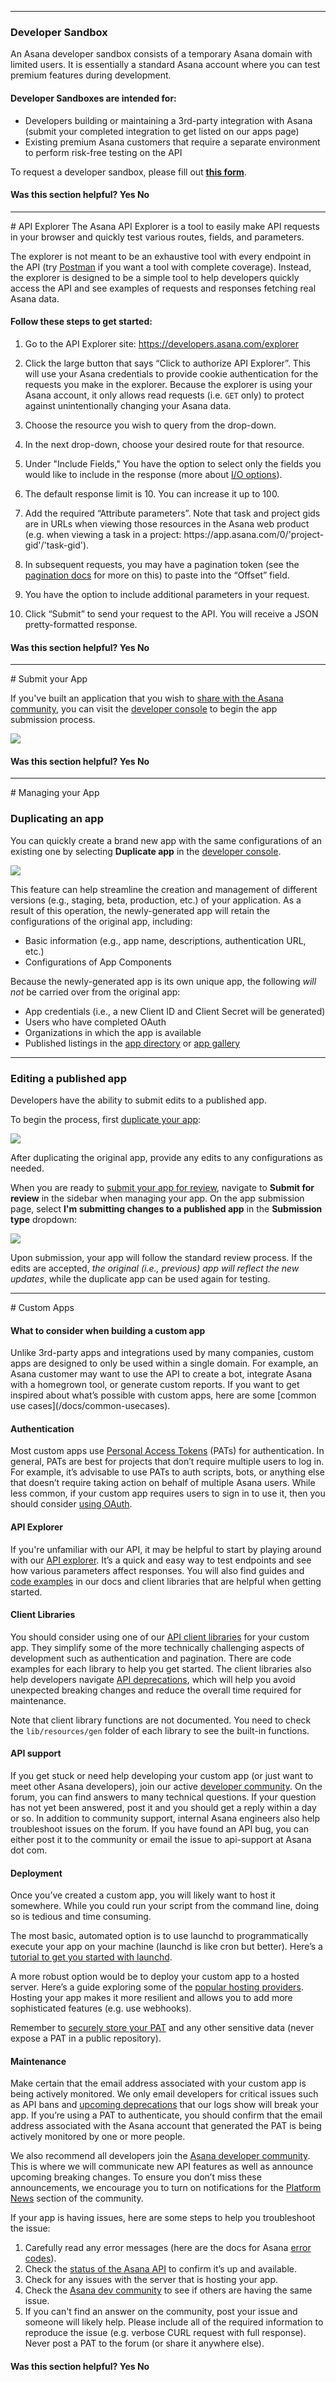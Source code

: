 <hr class="full-line">
<section class="full-section">
<section>

# Developer Sandbox

<span class="description">
An Asana developer sandbox consists of a temporary Asana domain with limited users. It is essentially a standard Asana account where you can test premium features during development.
</span>

#### Developer Sandboxes are intended for:
* Developers building or maintaining a 3rd-party integration with Asana (submit your completed integration to get listed on our apps page)
* Existing premium Asana customers that require a separate environment to perform risk-free testing on the API 

To request a developer sandbox, please fill out **[this form](https://form-beta.asana.com?hash=b9bca5d2a3ff59b9a7f82d29086e2d9bcd0df6fd306aa81bd96a63405d5948db&id=1113032351814260)**.

<div>
  <div class="docs-developer-satisfaction-content">
      <h4>Was this section helpful? <a class="positiveFeedback-DevSatisfaction" style="cursor:pointer;">Yes </a><a class="negativeFeedback-DevSatisfaction" style="cursor:pointer;">No</a></h4>
  </div>
</div>
</select>



<hr>
<section>
# API Explorer

<span class="description">
The Asana API Explorer is a tool to easily make API requests in your browser and quickly test various routes, fields, and parameters. 

The explorer is not meant to be an exhaustive tool with every endpoint in the API (try [Postman](/docs/using-postman) if you want a tool with complete coverage). Instead, the explorer is designed to be a simple tool to help developers quickly access the API and see examples of requests and responses fetching real Asana data.  
</span>

#### Follow these steps to get started:

1. Go to the API Explorer site: <a href="https://developers.asana.com/explorer" target="_blank">https://developers.asana.com/explorer</a>

2. Click the large button that says “Click to authorize API Explorer”. This will use your Asana credentials to provide cookie authentication for the requests you make in the explorer. Because the explorer is using your Asana account, it only allows read requests (i.e. `GET` only) to protect against unintentionally changing your Asana data.

3. Choose the resource you wish to query from the drop-down. 

4. In the next drop-down, choose your desired route for that resource. 

5. Under "Include Fields," You have the option to select only the fields you would like to include in the response (more about [I/O options](/docs/input-output-options)). 

6. The default response limit is 10. You can increase it up to 100.

7. Add the required “Attribute parameters”. Note that task and project gids are in URLs when viewing those resources in the Asana web product (e.g. when viewing a task in a project: https<nolink>://app.asana.com/0/'project-gid'/'task-gid'). 

8. In subsequent requests, you may have a pagination token (see the [pagination docs](/docs/pagination) for more on this) to paste into the “Offset” field.

9. You have the option to include additional parameters in your request.

10. Click “Submit” to send your request to the API. You will receive a JSON pretty-formatted response.   


<div>
  <div class="docs-developer-satisfaction-content">
      <h4>Was this section helpful? <a class="positiveFeedback-DevSatisfaction" style="cursor:pointer;">Yes </a><a class="negativeFeedback-DevSatisfaction" style="cursor:pointer;">No</a></h4>
  </div>
</div>
</section>


<hr>
<section>
# Submit your App

If you've built an application that you wish to [share with the Asana community](https://asana.com/apps), you can visit the
[developer console](https://app.asana.com/0/my-apps) to begin the app submission process.

<img src="../images/submit-my-test-app.png" />


<div>
  <div class="docs-developer-satisfaction-content">
      <h4>Was this section helpful? <a class="positiveFeedback-DevSatisfaction" style="cursor:pointer;">Yes </a><a class="negativeFeedback-DevSatisfaction" style="cursor:pointer;">No</a></h4>
  </div>
</div>
</section>

<hr>
<section>
# Managing your App

### Duplicating an app

You can quickly create a brand new app with the same configurations of an existing one by selecting **Duplicate app**
in the [developer console](https://app.asana.com/0/my-apps).

<img src="../images/duplicate-app.png" />

This feature can help streamline the creation and management of different versions (e.g., staging, beta, production, etc.)
of your application. As a result of this operation, the newly-generated app will retain the configurations of the original app,
including:

* Basic information (e.g., app name, descriptions, authentication URL, etc.)
* Configurations of App Components

Because the newly-generated app is its own unique app, the following _will not_ be carried over from the original app:

* App credentials (i.e., a new Client ID and Client Secret will be generated)
* Users who have completed OAuth
* Organizations in which the app is available
* Published listings in the [app directory](https://asana.com/apps) or [app gallery](/docs/installing-an-app)

<hr>

### Editing a published app

Developers have the ability to submit edits to a published app.

To begin the process, first [duplicate your app](/docs/duplicating-an-app):

<img src="../images/duplicate-app-modal.png" />

After duplicating the original app, provide any edits to any configurations as needed. 

When you are ready to [submit your app for review](/docs/submit-your-app), navigate to **Submit for review** in the
sidebar when managing your app. On the app submission page, select **I'm submitting changes to a published app** in
the **Submission type** dropdown:

<img src="../images/edit-published-app.png" />

Upon submission, your app will follow the standard review process. If the edits are accepted,
_the original (i.e., previous) app will reflect the new updates_, while the duplicate app can be used again for testing.

<hr>
# Custom Apps

#### What to consider when building a custom app


<span class="description">
Unlike 3rd-party apps and integrations used by many companies, custom apps are designed to only be used within a single domain. For example, an Asana customer may want to use the API to create a bot, integrate Asana with a homegrown tool, or generate custom reports. If you want to get inspired about what’s possible with custom apps, here are some [common use cases](/docs/common-usecases).
</span>

#### Authentication
Most custom apps use [Personal Access Tokens](/docs/personal-access-token) (PATs) for authentication. In general, PATs are best for projects that don’t require multiple users to log in. For example, it’s advisable to use PATs to auth scripts, bots, or anything else that doesn’t require taking action on behalf of multiple Asana users. While less common, if your custom app requires users to sign in to use it, then you should consider [using OAuth](/docs/oauth).  


#### API Explorer 
If you're unfamiliar with our API, it may be helpful to start by playing around with our [API explorer](/docs/api-explorer). It’s a quick and easy way to test endpoints and see how various parameters affect responses. You will also find guides and [code examples](/docs/examples) in our docs and client libraries that are helpful when getting started. 


#### Client Libraries
You should consider using one of our [API client libraries](/docs/official-client-libraries) for your custom app. They simplify some of the more technically challenging aspects of development such as authentication and pagination. There are code examples for each library to help you get started. The client libraries also help developers navigate [API deprecations](/docs/communicating-about-breaking-changes), which will help you avoid unexpected breaking changes and reduce the overall time required for maintenance. 

Note that client library functions are not documented. You need to check the `lib/resources/gen` folder of each library to see the built-in functions.  

#### API support 
If you get stuck or need help developing your custom app (or just want to meet other Asana developers), join our active [developer community](https://forum.asana.com/c/developersAPI/24). On the forum, you can find answers to many technical questions. If your question has not yet been answered, post it and you should get a reply within a day or so. In addition to community support, internal Asana engineers also help troubleshoot issues on the forum.
If you have found an API bug, you can either post it to the community or email the issue to api-support at Asana dot com.

#### Deployment 
Once you’ve created a custom app, you will likely want to host it somewhere. While you could run your script from the command line, doing so is tedious and time consuming.

The most basic, automated option is to use launchd to programmatically execute your app on your machine (launchd is like cron but better). Here’s a [tutorial to get you started with launchd](https://medium.com/@chetcorcos/a-simple-launchd-tutorial-9fecfcf2dbb3).

A more robust option would be to deploy your custom app to a hosted server. Here’s a guide exploring some of the [popular hosting providers](https://api.slack.com/docs/hosting). Hosting your app makes it more resilient and allows you to add more sophisticated features (e.g. use webhooks). 

Remember to [securely store your PAT](https://www.freecodecamp.org/news/how-to-securely-store-api-keys-4ff3ea19ebda/) and any other sensitive data (never expose a PAT in a public repository). 

#### Maintenance 
Make certain that the email address associated with your custom app is being actively monitored. We only email developers for critical issues such as API bans and [upcoming deprecations](/docs/communicating-about-breaking-changes) that our logs show will break your app. If you’re using a PAT to authenticate, you should confirm that the email address associated with the Asana account that generated the PAT is being actively monitored by one or more people. 

We also recommend all developers join the [Asana developer community](https://forum.asana.com/c/developersAPI/24). This is where we will communicate new API features as well as announce upcoming breaking changes. To ensure you don’t miss these announcements, we encourage you to turn on notifications for the [Platform News](https://forum.asana.com/c/forum-en/api/news) section of the community.

If your app is having issues, here are some steps to help you troubleshoot the issue:

1. Carefully read any error messages (here are the docs for Asana [error codes](/docs/errors)). 
2. Check the [status of the Asana API](https://status.asana.com/) to confirm it’s up and available.
3. Check for any issues with the server that is hosting your app.
4. Check the [Asana dev community](https://forum.asana.com/c/developersAPI/24) to see if others are having the same issue.
5. If you can't find an answer on the community, post your issue and someone will likely help. Please include all of the required information to reproduce the issue (e.g. verbose CURL request with full response). Never post a PAT to the forum (or share it anywhere else). 

<div>
  <div class="docs-developer-satisfaction-content">
      <h4>Was this section helpful? <a class="positiveFeedback-DevSatisfaction" style="cursor:pointer;">Yes </a><a class="negativeFeedback-DevSatisfaction" style="cursor:pointer;">No</a></h4>
  </div>
</div>
</section>
</section>

</section>
